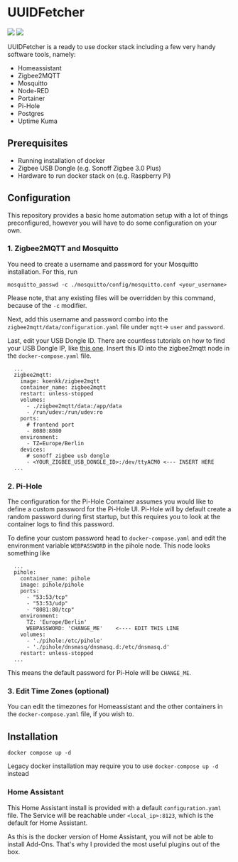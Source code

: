 # UUIDFetcher

![](https://img.shields.io/badge/-docker-informational)
![](https://img.shields.io/badge/version-v1.0.0-important)

UUIDFetcher is a ready to use docker stack including a few very handy software
tools, namely:

- Homeassistant
- Zigbee2MQTT
- Mosquitto
- Node-RED
- Portainer
- Pi-Hole
- Postgres
- Uptime Kuma

## Prerequisites

- Running installation of docker
- Zigbee USB Dongle (e.g. Sonoff Zigbee 3.0 Plus)
- Hardware to run docker stack on (e.g. Raspberry Pi)

## Configuration

This repository provides a basic home automation setup with a lot of things preconfigured,
however you will have to do some configuration on your own.

### 1. Zigbee2MQTT and Mosquitto

You need to create a username and password for your Mosquitto installation.
For this, run 

```shell
mosquitto_passwd -c ./mosquitto/config/mosquitto.conf <your_username>
```

Please note, that any existing files will be overridden by this command, because of the `-c` modifier.

Next, add this username and password combo into the `zigbee2mqtt/data/configuration.yaml` file under `mqtt`-> `user` and `password`.

Last, edit your USB Dongle ID. There are countless tutorials on how to find your USB Dongle IP, like [this one](https://example.com).
Insert this ID into the zigbee2mqtt node in the `docker-compose.yaml` file.

```
  ...
  zigbee2mqtt:
    image: koenkk/zigbee2mqtt
    container_name: zigbee2mqtt
    restart: unless-stopped
    volumes:
      - ./zigbee2mqtt/data:/app/data
      - /run/udev:/run/udev:ro
    ports:
      # frontend port
      - 8080:8080
    environment:
      - TZ=Europe/Berlin
    devices:
      # sonoff zigbee usb dongle
      - <YOUR_ZIGBEE_USB_DONGLE_ID>:/dev/ttyACM0 <--- INSERT HERE
  ...
```

### 2. Pi-Hole

The configuration for the Pi-Hole Container assumes you would like to define a custom password for the Pi-Hole UI.
Pi-Hole will by default create a random password during first startup, but this requires you to look at the container logs to
find this password.

To define your custom password head to `docker-compose.yaml` and edit the environment variable `WEBPASSWORD` in the pihole node.
This node looks something like

```
  ...
  pihole:
    container_name: pihole
    image: pihole/pihole
    ports:
      - "53:53/tcp"
      - "53:53/udp"
      - "8081:80/tcp"
    environment:
      TZ: 'Europe/Berlin'
      WEBPASSWORD: 'CHANGE_ME'    <---- EDIT THIS LINE
    volumes:
      - './pihole:/etc/pihole'
      - './pihole/dnsmasq/dnsmasq.d:/etc/dnsmasq.d'
    restart: unless-stopped
  ...
```

This means the default password for Pi-Hole will be `CHANGE_ME`.

### 3. Edit Time Zones (optional)

You can edit the timezones for Homeassistant and the other containers in the `docker-compose.yaml` file, if you wish to.


## Installation

```shell
docker compose up -d
```

Legacy docker installation may require you to use `docker-compose up -d` instead

### Home Assistant

This Home Assistant install is provided with a default `configuration.yaml` file.
The Service will be reachable under `<local_ip>:8123`, which is the default for Home Assistant.

As this is the docker version of Home Assistant, you will not be able to install Add-Ons.
That's why I provided the most useful plugins out of the box.